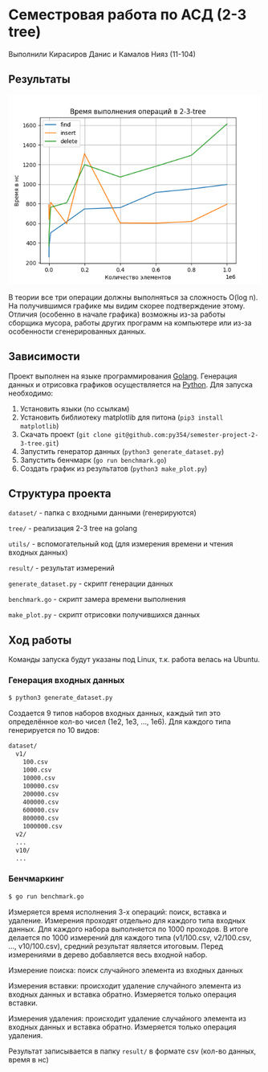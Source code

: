 # Семестровая работа по АСД (2-3 tree)
Выполнили Кирасиров Данис и Камалов Нияз (11-104)

## Результаты

![](result/plot.png)

В теории все три операции должны выполняться за сложность O(log n). 
На получившимся графике мы видим скорее подтверждение этому. Отличия 
(особенно в начале графика) возможны из-за работы сборщика мусора,
работы других программ на компьютере или из-за особенности сгенерированных 
данных.

## Зависимости
Проект выполнен на языке программирования [Golang](https://go.dev/doc/install).
Генерация данных и отрисовка графиков осуществляется на [Python](https://www.python.org/downloads/).
Для запуска необходимо:
1) Установить языки (по ссылкам)
2) Установить библиотеку matplotlib для питона (```pip3 install matplotlib```)
3) Скачать проект (```git clone git@github.com:py354/semester-project-2-3-tree.git```)
4) Запустить генератор данных (```python3 generate_dataset.py```)
5) Запустить бенчмарк (```go run benchmark.go```)
6) Создать график из результатов (```python3 make_plot.py```)
## Структура проекта
```dataset/``` - папка с входными данными (генерируются)

```tree/``` - реализация 2-3 tree на golang

```utils/``` - вспомогательный код (для измерения времени и чтения входных данных)

```result/``` - результат измерений

```generate_dataset.py``` - скрипт генерации данных

```benchmark.go``` - скрипт замера времени выполнения

```make_plot.py``` - скрипт отрисовки получившихся данных

## Ход работы
Команды запуска будут указаны под Linux, т.к. работа велась на Ubuntu.

### Генерация входных данных
```sh
$ python3 generate_dataset.py
```
Создается 9 типов наборов входных данных, каждый тип это определённое
кол-во чисел (1е2, 1е3, ..., 1е6). Для каждого типа генерируется по 10 видов:
```
dataset/
  v1/
    100.csv
    1000.csv
    10000.csv
    100000.csv
    200000.csv
    400000.csv
    600000.csv
    800000.csv
    1000000.csv
  v2/
  ...
  v10/
  ...
```
### Бенчмаркинг
```sh
$ go run benchmark.go
```
Измеряется время исполнения 3-х операций: поиск, вставка и удаление. Измерения проходят отдельно для 
каждого типа входных данных. Для каждого набора выполняется по 1000 проходов. В итоге 
делается по 1000 измерений для каждого типа (v1/100.csv, v2/100.csv, ..., v10/100.csv), 
средний результат является итоговым. Перед измерениями в дерево добавляется весь входной набор.

Измерение поиска: поиск случайного элемента из входных данных

Измерения вставки: происходит удаление случайного элемента из входных данных и вставка обратно. Измеряется только операция вставки.

Измерения удаления: происходит удаление случайного элемента из входных данных и вставка обратно. Измеряется только операция удаления.

Результат записывается в папку ```result/``` в формате csv (кол-во данных, время в нс)